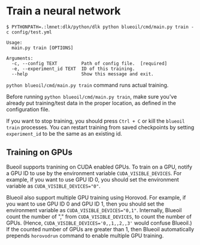 # Train a neural network


```
$ PYTHONPATH=.:lmnet:dlk/python/dlk python blueoil/cmd/main.py train -c config/test.yml

Usage:
  main.py train [OPTIONS]

Arguments:
  -c, --config TEXT         Path of config file.  [required]
  -e, --experiment_id TEXT  ID of this training.
  --help                    Show this message and exit.
```

`python blueoil/cmd/main.py train` command runs actual training.

Before running `python blueoil/cmd/main.py train`, make sure you've already put training/test data in the proper location, as defined in the configuration file.

If you want to stop training, you should press `Ctrl + C` or kill the `blueoil train` processes. You can restart training from saved checkpoints by setting `experiment_id` to be the same as an existing id.

## Training on GPUs

Bueoil supports tranining on CUDA enabled GPUs. To train on a GPU, notify a GPU ID to use by the environment variable `CUDA_VISIBLE_DEVICES`. For example, if you want to use GPU ID 0, you should set the environment variable as `CUDA_VISIBLE_DEVICES="0"`.

Blueoil also support multiple GPU training using Horovod. For example, if you want to use GPU ID 0 and GPU ID 1, then you should set the environment variable as `CUDA_VISIBLE_DEVICES="0,1"`. Internally, Blueoil count the number of "," from `CUDA_VISIBLE_DEVICES`, to count the number of GPUs. (Hence, `CUDA_VISIBLE_DEVICES='0,,1,,2,,3'` would confuse Blueoil.) If the counted number of GPUs are greater than 1, then Blueoil automatically prepends `horovodrun` command to enable multiple GPU training.
